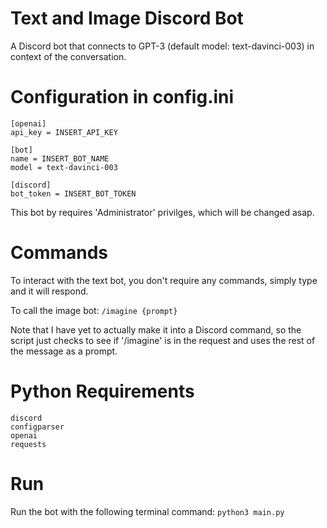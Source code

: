 # Text and Image Discord Bot
A Discord bot that connects to GPT-3 (default model: text-davinci-003) in context of the conversation. 

# Configuration in config.ini
```
[openai]
api_key = INSERT_API_KEY

[bot]
name = INSERT_BOT_NAME
model = text-davinci-003

[discord]
bot_token = INSERT_BOT_TOKEN
```

This bot by requires 'Administrator' privilges, which will be changed asap.

# Commands
To interact with the text bot, you don't require any commands, simply type and it will respond.

To call the image bot:
`/imagine {prompt}` 

Note that I have yet to actually make it into a Discord command, so the script just checks to see if '/imagine' is in the request and uses the rest of the message as a prompt.


# Python Requirements
```
discord
configparser
openai
requests
```


# Run
Run the bot with the following terminal command:
`python3 main.py`
